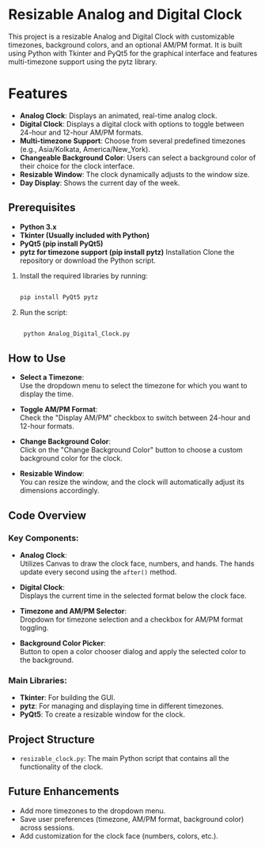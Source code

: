 # Resizable Analog and Digital Clock

This project is a resizable Analog and Digital Clock with customizable timezones, background colors, and an optional AM/PM format. It is built using Python with Tkinter and PyQt5 for the graphical interface and features multi-timezone support using the pytz library.

# Features
- **Analog Clock**: Displays an animated, real-time analog clock.
- **Digital Clock**: Displays a digital clock with options to toggle between 24-hour and 12-hour AM/PM formats.
- **Multi-timezone Support**: Choose from several predefined timezones (e.g., Asia/Kolkata, America/New_York).
- **Changeable Background Color**: Users can select a background color of their choice for the clock interface.
- **Resizable Window**: The clock dynamically adjusts to the window size.
- **Day Display**: Shows the current day of the week.
## Prerequisites
- **Python 3.x**
- **Tkinter (Usually included with Python)**
- **PyQt5 (pip install PyQt5)**
- **pytz for timezone support (pip install pytz)**
Installation
Clone the repository or download the Python script.
1) Install the required libraries by running:
   ```bash

   pip install PyQt5 pytz
2) Run the script:
   ```bash

    python Analog_Digital_Clock.py
## How to Use

- **Select a Timezone**:  
  Use the dropdown menu to select the timezone for which you want to display the time.

- **Toggle AM/PM Format**:  
  Check the "Display AM/PM" checkbox to switch between 24-hour and 12-hour formats.

- **Change Background Color**:  
  Click on the "Change Background Color" button to choose a custom background color for the clock.

- **Resizable Window**:  
  You can resize the window, and the clock will automatically adjust its dimensions accordingly.

## Code Overview

### Key Components:

- **Analog Clock**:  
  Utilizes Canvas to draw the clock face, numbers, and hands. The hands update every second using the `after()` method.

- **Digital Clock**:  
  Displays the current time in the selected format below the clock face.

- **Timezone and AM/PM Selector**:  
  Dropdown for timezone selection and a checkbox for AM/PM format toggling.

- **Background Color Picker**:  
  Button to open a color chooser dialog and apply the selected color to the background.

### Main Libraries:

- **Tkinter**: For building the GUI.
- **pytz**: For managing and displaying time in different timezones.
- **PyQt5**: To create a resizable window for the clock.

## Project Structure

- `resizable_clock.py`: The main Python script that contains all the functionality of the clock.

## Future Enhancements

- Add more timezones to the dropdown menu.
- Save user preferences (timezone, AM/PM format, background color) across sessions.
- Add customization for the clock face (numbers, colors, etc.).
